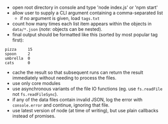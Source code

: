 - open root directory in console and type 'node index.js' or 'npm start'
- allow user to supply a CLI argument containing a comma-separated list
  - if no argument is given, load `tags.txt`
- count how many times each list item appears within the objects in `data/*.json` (_note:_ objects can be nested).
- final output should be formatted like this (sorted by most popular tag first):

```
pizza     15
spoon     2
umbrella  0
cats      0
```

- cache the result so that subsequent runs can return the result immediately without needing to process the files.
- use only core modules
- use asynchronous variants of the file IO functions (eg. use `fs.readFile` not `fs.readFileSync`).
- if any of the data files contain invalid JSON, log the error with `console.error` and continue, ignoring that file.
- use latest version of node (at time of writing), but use plain callbacks instead of promises.

